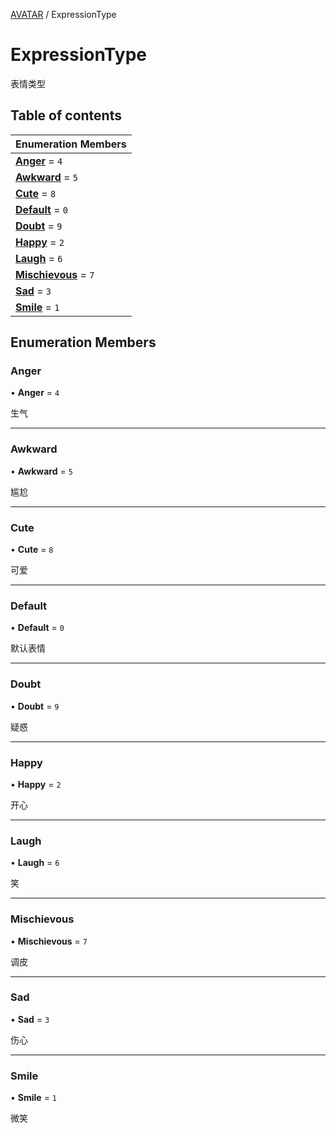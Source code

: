 [AVATAR](../groups/Core.AVATAR.md) / ExpressionType

# ExpressionType <Badge type="tip" text="Enumeration" /> <Score text="ExpressionType" />

表情类型

## Table of contents

| Enumeration Members |
| :-----|
| **[Anger](mw.ExpressionType.md#anger)** = ``4`` <br> |
| **[Awkward](mw.ExpressionType.md#awkward)** = ``5`` <br> |
| **[Cute](mw.ExpressionType.md#cute)** = ``8`` <br> |
| **[Default](mw.ExpressionType.md#default)** = ``0`` <br> |
| **[Doubt](mw.ExpressionType.md#doubt)** = ``9`` <br> |
| **[Happy](mw.ExpressionType.md#happy)** = ``2`` <br> |
| **[Laugh](mw.ExpressionType.md#laugh)** = ``6`` <br> |
| **[Mischievous](mw.ExpressionType.md#mischievous)** = ``7`` <br> |
| **[Sad](mw.ExpressionType.md#sad)** = ``3`` <br> |
| **[Smile](mw.ExpressionType.md#smile)** = ``1`` <br> |

## Enumeration Members

### Anger <Score text="Anger" /> 

• **Anger** = ``4``

生气

___

### Awkward <Score text="Awkward" /> 

• **Awkward** = ``5``

尴尬

___

### Cute <Score text="Cute" /> 

• **Cute** = ``8``

可爱

___

### Default <Score text="Default" /> 

• **Default** = ``0``

默认表情

___

### Doubt <Score text="Doubt" /> 

• **Doubt** = ``9``

疑惑

___

### Happy <Score text="Happy" /> 

• **Happy** = ``2``

开心

___

### Laugh <Score text="Laugh" /> 

• **Laugh** = ``6``

笑

___

### Mischievous <Score text="Mischievous" /> 

• **Mischievous** = ``7``

调皮

___

### Sad <Score text="Sad" /> 

• **Sad** = ``3``

伤心

___

### Smile <Score text="Smile" /> 

• **Smile** = ``1``

微笑
